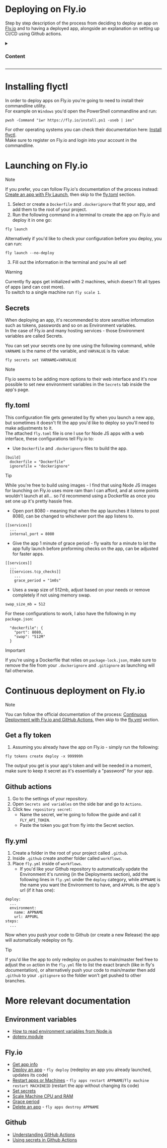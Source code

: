 # Deploying on Fly.io

Step by step description of the process from deciding to deploy an app on [Fly.io](https://fly.io/) and to having a deployed app, alongside an explanation on setting up CI/CD using Github actions.

<details>

  <summary><h3>Content</h3></summary>

- [Installing flyctl](#installing-flyctl)
- [Launching on Fly.io](#launching-on-flyio)
  - [Secrets](#secrets)
  - [fly.toml](#flytoml)
- [Continuous deployment on Fly.io](#continuous-deployment-on-flyio)
  - [Get a fly token](#get-a-fly-token)
  - [Github actions](#github-actions)
  - [fly.yml](#flyyml)
- [More relevant documentation](#more-relevant-documentation)

</details>
<hr>

# Installing flyctl

In order to deploy apps on Fly.io you're going to need to install their commandline utility.<br>
For example on `Windows` you'd open the PowerShell commandline and run:

```
pwsh -Command "iwr https://fly.io/install.ps1 -useb | iex"
```

For other operating systems you can check their documentation here: [Install flyctl](https://fly.io/docs/flyctl/install/).<br>
Make sure to register on Fly.io and login into your account in the commandline.

# Launching on Fly.io

> [!NOTE]
> If you prefer, you can follow Fly.io's documentation of the process instead: [Create an app with Fly Launch](https://fly.io/docs/launch/create/), then skip to the [fly.toml](#flytoml) section.

1. Select or create a `Dockerfile` and `.dockerignore` that fit your app, and add them to the root of your project.
2. Run the following command in a terminal to create the app on Fly.io and deploy it in one go:

```
fly launch
```

Alternatively if you'd like to check your configuration before you deploy, you can run:

```
fly launch --no-deploy
```

3. Fill out the information in the terminal and you're all set!

> [!WARNING]
> Currently fly apps get initialized with 2 machines, which doesn't fit all types of apps (and can cost more).<br>
> To switch to a single machine run `fly scale 1`.<br>

## Secrets

When deploying an app, it's recommended to store sensitive information such as tokens, passwords and so on as Environment variables.<br>
In the case of Fly.io and many hosting services - those Environment variables are called Secrets.<br>

You can set your secrets one by one using the following command, while `VARNAME` is the name of the variable, and `VARVALUE` is its value:

```
fly secrets set VARNAME=VARVALUE
```

> [!NOTE]
> Fly.io seems to be adding more options to their web interface and it's now possible to set new environment variables in the `Secrets` tab inside the app's page.

## fly.toml

This configuration file gets generated by fly when you launch a new app, but sometimes it doesn't fit the app you'd like to deploy so you'll need to make adjustments to it.<br>
The attached `fly.toml` file is one I use for Node JS apps with a web interface, these configurations tell Fly.io to:

- Use `Dockerfile` and `.dockerignore` files to build the app.

```
[build]
  dockerfile = "Dockerfile"
  ignorefile = "dockerignore"
```

> [!TIP]
> While you're free to build using images - I find that using Node JS images for launching on Fly.io uses more ram than I can afford, and at some points wouldn't launch at all... so I'd recommend using a Dockerfile as once you set one up it's pretty hassle free.

- Open port 8080 - meaning that when the app launches it listens to post 8080, can be changed to whichever port the app listens to.

```
[[services]]
  ...
  internal_port = 8080
```

- Give the app 1 minute of grace period - fly waits for a minute to let the app fully launch before preforming checks on the app, can be adjusted for faster apps.

```
[[services]]
  ...
  [[services.tcp_checks]]
    ...
    grace_period = "1m0s"
```

- Uses a swap size of 512mb, adjust based on your needs or remove completely if not using memory swap.

```
swap_size_mb = 512
```

For these configurations to work, I also have the following in my `package.json`:

```
  "dockerfile": {
    "port": 8080,
    "swap": "512M"
  }
```

> [!IMPORTANT]
> If you're using a Dockerfile that relies on `package-lock.json`, make sure to remove the file from your `.dockerignore` and `.gitignore` as launching will fail otherwise.

# Continuous deployment on Fly.io

> [!NOTE]
> You can follow the official documentation of the process: [Continuous Deployment with Fly.io and GitHub Actions](https://fly.io/docs/launch/continuous-deployment-with-github-actions/), then skip to the [fly.yml](#flyyml) section.

## Get a fly token

1. Assuming you already have the app on Fly.io - simply run the following:

```
fly tokens create deploy -x 999999h
```

The output you get is your app's token and will be needed in a moment, make sure to keep it secret as it's essentially a "password" for your app.

## Github actions

1. Go to the settings of your repository.
2. Open `Secrets and variables` on the side bar and go to `Actions`.
3. Click `New repository secret`:
   - Name the secret, we're going to follow the guide and call it `FLY_API_TOKEN`.
   - Paste the token you got from fly into the Secret section.

## fly.yml

1. Create a folder in the root of your project called `.github`.
2. Inside `.github` create another folder called `workflows`.
3. Place `fly.yml` inside of `workflows`.
   - If you'd like your Github repository to automatically update the Environment it's running (in the Deployments section), add the following lines in `fly.yml` under the `deploy` category, while `APPNAME` is the name you want the Environment to have, and `APPURL` is the app's url (if it has one):

```
deploy:
  ...
  environment:
    name: APPNAME
    url: APPURL
steps:
  ...
```

Now when you push your code to Github (or create a new Release) the app will automatically redeploy on fly.

> [!TIP]
> If you'd like the app to only redeploy on pushes to main/master feel free to adjust the `on` action in the `fly.yml` file to list the exact branch (like in fly's documentation), or alternatively push your code to main/master then add `.github` to your `.gitignore` so the folder won't get pushed to other branches.

# More relevant documentation

## Environment variables

- [How to read environment variables from Node.js](https://nodejs.org/en/learn/command-line/how-to-read-environment-variables-from-nodejs)
- [dotenv module](https://www.npmjs.com/package/dotenv)

## Fly.io

- [Get app info](https://fly.io/docs/apps/info/)
- [Deploy an app](https://fly.io/docs/launch/deploy/) - `fly deploy` (redeploy an app you already launched, updates its code)
- [Restart apps or Machines](https://fly.io/docs/apps/restart/) - `fly apps restart APPNAME`/`fly machine restart MACHINEID` (restart the app without changing its code)
- [Set secrets](https://fly.io/docs/apps/secrets/)
- [Scale Machine CPU and RAM](https://fly.io/docs/launch/scale-machine/)
- [Grace period](https://fly.io/docs/getting-started/troubleshooting/#grace-period)
- [Delete an app](https://fly.io/docs/apps/delete/) - `fly apps destroy APPNAME`

## Github

- [Understanding GitHub Actions](https://docs.github.com/en/actions/about-github-actions/understanding-github-actions)
- [Using secrets in Github Actions](https://docs.github.com/en/actions/security-for-github-actions/security-guides/using-secrets-in-github-actions)
